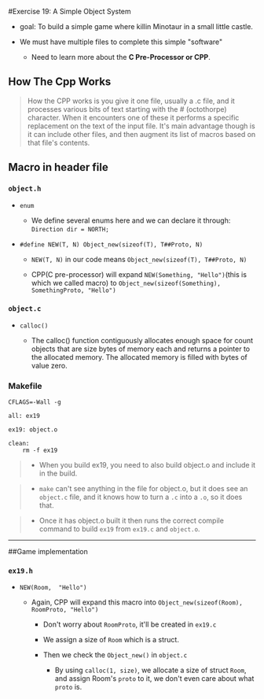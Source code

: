 #Exercise 19: A Simple Object System

- goal: To build a simple game where killin Minotaur in a small little castle.

- We must have multiple files to complete this simple "software"

    - Need to learn more about the __C Pre-Processor or CPP__.

## How The Cpp Works

> How the CPP works is you give it one file, usually a .c file, and it processes various bits of text starting with the # (octothorpe) character. When it encounters one of these it performs a specific replacement on the text of the input file. It's main advantage though is it can include other files, and then augment its list of macros based on that file's contents.

## Macro in header file

### `object.h`

- `enum`

    - We define several enums here and we can declare it through: `Direction dir = NORTH;` 

- `#define NEW(T, N) Object_new(sizeof(T), T##Proto, N)`
    
    - `NEW(T, N)` in our code means `Object_new(sizeof(T), T##Proto, N)`

    - CPP(C pre-processor) will expand `NEW(Something, "Hello")`(this is which we called macro) to  `Object_new(sizeof(Something), SomethingProto, "Hello")`

### `object.c`

- `calloc()`

    -  The calloc() function contiguously allocates enough space for count objects that are size bytes of memory each and returns a pointer to the allocated memory.  The allocated memory is filled with bytes of value zero.


### Makefile

```
CFLAGS=-Wall -g

all: ex19

ex19: object.o

clean:
    rm -f ex19
```

> - When you build ex19, you need to also build object.o and include it in the build.

> - `make` can't see anything in the file for object.o, but it does see an `object.c` file, and it knows how to turn a `.c` into a `.o`, so it does that.

> - Once it has object.o built it then runs the correct compile command to build `ex19` from `ex19.c` and `object.o`.

----

##Game implementation

### `ex19.h`

- `NEW(Room,  "Hello")` 

    - Again, CPP will expand this macro into `Object_new(sizeof(Room), RoomProto, "Hello")`

        - Don't worry about `RoomProto`, it'll be created in `ex19.c`

        - We assign a size of `Room` which is a struct.

        - Then we check the `Object_new()` in `object.c`

            - By using `calloc(1, size)`, we allocate a size of struct `Room`, and assign Room's `proto` to it, we don't even care about what `proto` is.

